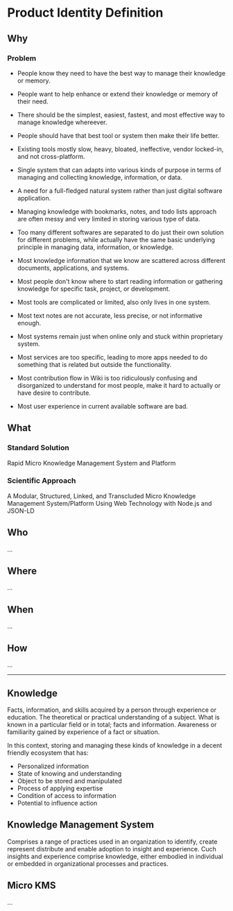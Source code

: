 Product Identity Definition
===========================

Why
---

### Problem

- People know they need to have the best way to manage their knowledge or memory.
- People want to help enhance or extend their knowledge or memory of their need.

- There should be the simplest, easiest, fastest, and most effective way to manage knowledge whereever.
- People should have that best tool or system then make their life better.
- Existing tools mostly slow, heavy, bloated, ineffective, vendor locked-in, and not cross-platform.

- Single system that can adapts into various kinds of purpose in terms of managing and collecting knowledge, information, or data.
- A need for a full-fledged natural system rather than just digital software application.

- Managing knowledge with bookmarks, notes, and todo lists approach are often messy and very limited in storing various type of data.
- Too many different softwares are separated to do just their own solution for different problems, while actually have the same basic underlying principle in managing data, information, or knowledge.

- Most knowledge information that we know are scattered across different documents, applications, and systems.
- Most people don't know where to start reading information or gathering knowledge for specific task, project, or development.
- Most tools are complicated or limited, also only lives in one system.
- Most text notes are not accurate, less precise, or not informative enough.
- Most systems remain just when online only and stuck within proprietary system.
- Most services are too specific, leading to more apps needed to do something that is related but outside the functionality.
- Most contribution flow in Wiki is too ridiculously confusing and disorganized to understand for most people, make it hard to actually or have desire to contribute.
- Most user experience in current available software are bad.

What
----

### Standard Solution

Rapid Micro Knowledge Management System and Platform

### Scientific Approach

A Modular, Structured, Linked, and Transcluded Micro Knowledge Management System/Platform Using Web Technology with Node.js and JSON-LD

Who
---

...

Where
-----

...

When
----

...

How
---

...

*  *  *  *  *  *  *  *  *  *  *  *  *  *  *  *  *  *  *  *

Knowledge
---------

Facts, information, and skills acquired by a person through experience or education.
The theoretical or practical understanding of a subject.
What is known in a particular field or in total; facts and information.
Awareness or familiarity gained by experience of a fact or situation.

In this context, storing and managing these kinds of knowledge in a decent friendly ecosystem that has:

- Personalized information
- State of knowing and understanding
- Object to be stored and manipulated
- Process of applying expertise
- Condition of access to information
- Potential to influence action

Knowledge Management System
---------------------------

Comprises a range of practices used in an organization to identify, create represent distribute and enable adoption to insight and experience.
Cuch insights and experience comprise knowledge, either embodied in individual or embedded in organizational processes and practices.

Micro KMS
---------

...

